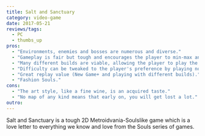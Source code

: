 ```yaml
---
title: Salt and Sanctuary
category: video-game
date: 2017-05-21
reviews/tags:
  - PC
  - thumbs_up
pros:
  - "Environments, enemies and bosses are numerous and diverse."
  - "Gameplay is fair but tough and encourages the player to min-max and fully explore the environments."
  - "Many different builds are viable, allowing the player to play the character they want to play."
  - "Difficulty can be tweaked to the player's preference by playing non-optimal builds."
  - "Great replay value (New Game+ and playing with different builds)."
  - "Fashion Souls."
cons:
  - "The art style, like a fine wine, is an acquired taste."
  - "No map of any kind means that early on, you will get lost a lot."
outro:
---
```


Salt and Sanctuary is a tough 2D Metroidvania-Soulslike game which is a love letter to everything we know and love from the Souls series of games.
